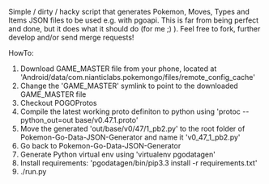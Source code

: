 Simple / dirty / hacky script that generates Pokemon, Moves, Types and Items JSON files to be used e.g. with pgoapi. This is far from being perfect and done, but it does what it should do (for me ;) ). Feel free to fork, further develop and/or send merge requests!

HowTo:
1. Download GAME_MASTER file from your phone, located at 'Android/data/com.nianticlabs.pokemongo/files/remote_config_cache'
2. Change the 'GAME_MASTER' symlink to point to the downloaded GAME_MASTER file
3. Checkout POGOProtos
4. Compile the latest working proto definiton to python using 'protoc --python_out=out base/v0.47.1.proto'
5. Move the generated 'out/base/v0/47/1_pb2.py' to the root folder of Pokemon-Go-Data-JSON-Generator and name it 'v0_47_1_pb2.py'
6. Go back to Pokemon-Go-Data-JSON-Generator
7. Generate Python virtual env using 'virtualenv pgodatagen'
8. Install requirements: 'pgodatagen/bin/pip3.3 install -r requirements.txt'
9. ./run.py
